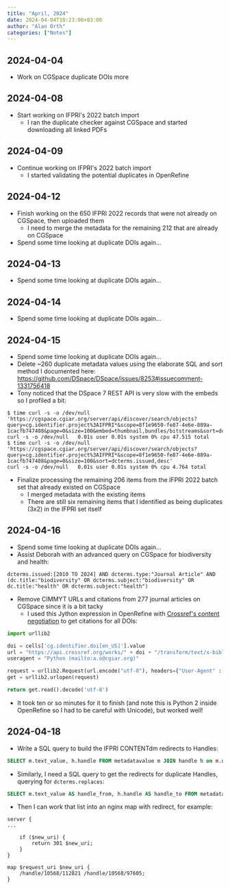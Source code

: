 ```yaml
---
title: "April, 2024"
date: 2024-04-04T10:23:00+03:00
author: "Alan Orth"
categories: ["Notes"]
---
```


## 2024-04-04

- Work on CGSpace duplicate DOIs more

<!--more-->

## 2024-04-08

- Start working on IFPRI's 2022 batch import
  - I ran the duplicate checker against CGSpace and started downloading all linked PDFs

## 2024-04-09

- Continue working on IFPRI's 2022 batch import
  - I started validating the potential duplicates in OpenRefine

## 2024-04-12

- Finish working on the 650 IFPRI 2022 records that were not already on CGSpace, then uploaded them
  - I need to merge the metadata for the remaining 212 that are already on CGSpace
- Spend some time looking at duplicate DOIs again...

## 2024-04-13

- Spend some time looking at duplicate DOIs again...

## 2024-04-14

- Spend some time looking at duplicate DOIs again...

## 2024-04-15

- Spend some time looking at duplicate DOIs again...
- Delete ~260 duplicate metadata values using the elaborate SQL and sort method I documented here: https://github.com/DSpace/DSpace/issues/8253#issuecomment-1331756418
- Tony noticed that the DSpace 7 REST API is very slow with the embeds so I profiled a bit:

```
$ time curl -s -o /dev/null 'https://cgspace.cgiar.org/server/api/discover/search/objects?query=cg.identifier.project%3AIFPRI*&scope=8f1e9650-fe87-4e6e-889a-1cacfb747408&page=0&size=100&embed=thumbnail,bundles/bitstreams&sort=dcterms.issued,desc'
curl -s -o /dev/null   0.01s user 0.01s system 0% cpu 47.515 total
$ time curl -s -o /dev/null 'https://cgspace.cgiar.org/server/api/discover/search/objects?query=cg.identifier.project%3AIFPRI*&scope=8f1e9650-fe87-4e6e-889a-1cacfb747408&page=0&size=100&sort=dcterms.issued,desc'
curl -s -o /dev/null   0.01s user 0.01s system 0% cpu 4.764 total
```

- Finalize processing the remaining 206 items from the IFPRI 2022 batch set that already existed on CGSpace
  - I merged metadata with the existing items
  - There are still six remaining items that I identified as being duplicates (3x2) in the IFPRI set itself

## 2024-04-16

- Spend some time looking at duplicate DOIs again...
- Assist Deborah with an advanced query on CGSpace for biodiversity and health:

```
dcterms.issued:[2010 TO 2024] AND dcterms.type:"Journal Article" AND (dc.title:"biodiversity" OR dcterms.subject:"biodiversity" OR dc.title:"health" OR dcterms.subject:"health")
```

- Remove CIMMYT URLs and citations from 277 journal articles on CGSpace since it is a bit tacky
  - I used this Jython expression in OpenRefine with [Crossref's content negotiation](https://citation.crosscite.org/docs.html) to get citations for all DOIs:

```python
import urllib2

doi = cells['cg.identifier.doi[en_US]'].value
url = "https://api.crossref.org/works/" + doi + "/transform/text/x-bibliography"
useragent = "Python (mailto:a.o@cgiar.org)"

request = urllib2.Request(url.encode("utf-8"), headers={"User-Agent" : useragent})
get = urllib2.urlopen(request)

return get.read().decode('utf-8')
```

- It took ten or so minutes for it to finish (and note this is Python 2 inside OpenRefine so I had to be careful with Unicode), but worked well!

## 2024-04-18

- Write a SQL query to build the IFPRI CONTENTdm redirects to Handles:

```sql
SELECT m.text_value, h.handle FROM metadatavalue m JOIN handle h on m.dspace_object_id = h.resource_id WHERE m.metadata_field_id=28 AND m.text_value LIKE 'Original URL%' AND h.resource_type_id=2;
```

- Similarly, I need a SQL query to get the redirects for duplicate Handles, querying for `dcterms.replaces`:

```sql
SELECT m.text_value AS handle_from, h.handle AS handle_to FROM metadatavalue m JOIN handle h on m.dspace_object_id = h.resource_id WHERE m.metadata_field_id=181 AND h.resource_type_id=2;
```

- Then I can work that list into an nginx map with redirect, for example:

```console
server {
...

    if ($new_uri) {
        return 301 $new_uri;
    }
}

map $request_uri $new_uri {
    /handle/10568/112821 /handle/10568/97605;
}
```

<!-- vim: set sw=2 ts=2: -->
